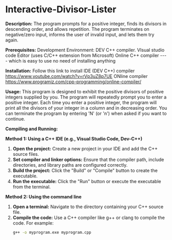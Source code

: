 # Interactive-Divisor-Lister

**Description:**
The program prompts for a positive integer, finds its divisors in descending order, and allows repetition. The program terminates on negative/zero input, informs the user of invalid input, and lets them try again.

**Prerequisites:**
Development Environment: 
DEV C++ compiler.
VIsual studio code Editor (uses C/C++ extension from Microsoft)
Online C++ compiler ---- which is easy to use no need of installing anything 

**Installation:**
Follow this link to install IDE (DEV C++) compiler https://www.youtube.com/watch?v=rVp3uZ8p7UE
ONline compiler https://www.programiz.com/cpp-programming/online-compiler/

**Usage:**
This program is designed to exhibit the positive divisors of positive integers supplied by you.
The program will repeatedly prompt you to enter a positive integer.
Each time you enter a positive integer, the program will print all the divisors of your integer in a column and in decreasing order.
You can terminate the program by entering 'N' (or 'n') when asked if you want to continue.

**Compiling and Running:**

**Method 1: Using a C++ IDE (e.g., Visual Studio Code, Dev-C++)**
1. **Open the project:** Create a new project in your IDE and add the C++ source files.
2. **Set compiler and linker options:** Ensure that the compiler path, include directories, and library paths are configured correctly.
3. **Build the project:** Click the "Build" or "Compile" button to create the executable.
4. **Run the executable:** Click the "Run" button or execute the executable from the terminal.

**Method 2: Using the command line**
1. **Open a terminal:** Navigate to the directory containing your C++ source file.
2. **Compile the code:** Use a C++ compiler like g++ or clang to compile the code. For example:
   ```bash
   g++ -o myprogram.exe myprogram.cpp
